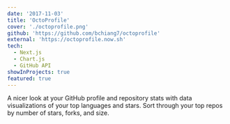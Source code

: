 ```yaml
---
date: '2017-11-03'
title: 'OctoProfile'
cover: './octoprofile.png'
github: 'https://github.com/bchiang7/octoprofile'
external: 'https://octoprofile.now.sh'
tech:
  - Next.js
  - Chart.js
  - GitHub API
showInProjects: true 
featured: true
---
```


A nicer look at your GitHub profile and repository stats with data visualizations of your top languages and stars. Sort through your top repos by number of stars, forks, and size.
